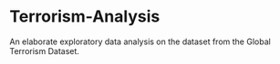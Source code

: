 # Terrorism-Analysis
An elaborate exploratory data analysis on the dataset from the Global Terrorism Dataset.
